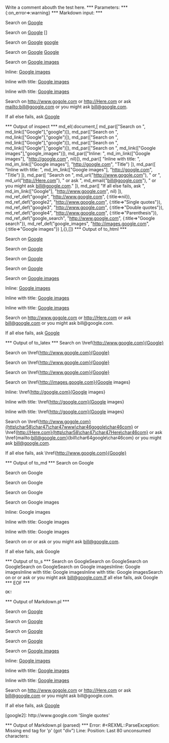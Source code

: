 Write a comment abouth the test here.
*** Parameters: ***
{:on_error=>:warning}
*** Markdown input: ***

Search on [Google][]

Search on [Google] []

Search on [Google] [google]

Search on [Google] [Google]

Search on [Google images][]

Inline: [Google images](http://google.com)

Inline with title: [Google images](http://google.com "Title")

Inline with title: [Google images]( http://google.com  "Title" )


Search on <http://www.gogole.com> or <http://Here.com> or ask <mailto:bill@google.com>
or you might ask bill@google.com.

If all else fails, ask [Google](http://www.google.com)
	
[google]: http://www.google.com

[google2]: http://www.google.com 'Single quotes'

[google3]: http://www.google.com "Double quotes"

[google4]: http://www.google.com (Parenthesis)

[Google Search]: 
 http://www.google.com "Google search"

[Google Images]: 
 http://images.google.com  (Google images)
*** Output of inspect ***
md_el(:document,[
	md_par(["Search on ", md_link(["Google"],"google")]),
	md_par(["Search on ", md_link(["Google"],"google")]),
	md_par(["Search on ", md_link(["Google"],"google")]),
	md_par(["Search on ", md_link(["Google"],"google")]),
	md_par(["Search on ", md_link(["Google images"],"google_images")]),
	md_par(["Inline: ", md_im_link(["Google images"], "http://google.com", nil)]),
	md_par([
		"Inline with title: ",
		md_im_link(["Google images"], "http://google.com", "Title")
	]),
	md_par([
		"Inline with title: ",
		md_im_link(["Google images"], "http://google.com", "Title")
	]),
	md_par([
		"Search on ",
		md_url("http://www.gogole.com"),
		" or ",
		md_url("http://Here.com"),
		" or ask ",
		md_email("bill@google.com"),
		" or you might ask bill@google.com."
	]),
	md_par([
		"If all else fails, ask ",
		md_im_link(["Google"], "http://www.google.com", nil)
	]),
	md_ref_def("google", "http://www.google.com", {:title=>nil}),
	md_ref_def("google2", "http://www.google.com", {:title=>"Single quotes"}),
	md_ref_def("google3", "http://www.google.com", {:title=>"Double quotes"}),
	md_ref_def("google4", "http://www.google.com", {:title=>"Parenthesis"}),
	md_ref_def("google_search", "http://www.google.com", {:title=>"Google search"}),
	md_ref_def("google_images", "http://images.google.com", {:title=>"Google images"})
],{},[])
*** Output of to_html ***

<p>Search on <a href='http://www.google.com'>Google</a></p>

<p>Search on <a href='http://www.google.com'>Google</a></p>

<p>Search on <a href='http://www.google.com'>Google</a></p>

<p>Search on <a href='http://www.google.com'>Google</a></p>

<p>Search on <a href='http://images.google.com' title='Google images'>Google images</a></p>

<p>Inline: <a href='http://google.com'>Google images</a></p>

<p>Inline with title: <a href='http://google.com' title='Title'>Google images</a></p>

<p>Inline with title: <a href='http://google.com' title='Title'>Google images</a></p>

<p>Search on <a href='http://www.gogole.com'>http://www.gogole.com</a> or <a href='http://Here.com'>http://Here.com</a> or ask <a href='mailto:bill@google.com'>&#098;&#105;&#108;&#108;&#064;&#103;&#111;&#111;&#103;&#108;&#101;&#046;&#099;&#111;&#109;</a> or you might ask bill@google.com.</p>

<p>If all else fails, ask <a href='http://www.google.com'>Google</a></p>

*** Output of to_latex ***
Search on \href{http://www.google.com}{Google}

Search on \href{http://www.google.com}{Google}

Search on \href{http://www.google.com}{Google}

Search on \href{http://www.google.com}{Google}

Search on \href{http://images.google.com}{Google images}

Inline: \href{http://google.com}{Google images}

Inline with title: \href{http://google.com}{Google images}

Inline with title: \href{http://google.com}{Google images}

Search on \href{http://www.gogole.com}{http\char58\char47\char47www\char46gogole\char46com} or \href{http://Here.com}{http\char58\char47\char47Here\char46com} or ask \href{mailto:bill@google.com}{bill\char64google\char46com} or you might ask bill@google.com.

If all else fails, ask \href{http://www.google.com}{Google}


*** Output of to_md ***
Search on Google

Search on Google

Search on Google

Search on Google

Search on Google images

Inline: Google images

Inline with title: Google images

Inline with title: Google images

Search on or or ask or you might ask
bill@google.com.

If all else fails, ask Google


*** Output of to_s ***
Search on GoogleSearch on GoogleSearch on GoogleSearch on GoogleSearch on Google imagesInline: Google imagesInline with title: Google imagesInline with title: Google imagesSearch on  or  or ask  or you might ask bill@google.com.If all else fails, ask Google
*** EOF ***



	OK!



*** Output of Markdown.pl ***
<p>Search on <a href="http://www.google.com">Google</a></p>

<p>Search on <a href="http://www.google.com">Google</a></p>

<p>Search on <a href="http://www.google.com">Google</a></p>

<p>Search on <a href="http://www.google.com">Google</a></p>

<p>Search on <a href="http://images.google.com" title="Google images">Google images</a></p>

<p>Inline: <a href="http://google.com">Google images</a></p>

<p>Inline with title: <a href="http://google.com" title="Title">Google images</a></p>

<p>Inline with title: <a href="http://google.com  "Title"">Google images</a></p>

<p>Search on <a href="http://www.gogole.com">http://www.gogole.com</a> or <a href="http://Here.com">http://Here.com</a> or ask <a href="m&#x61;&#105;&#108;&#x74;&#x6F;:&#98;&#x69;&#108;&#x6C;&#64;&#x67;&#111;&#111;g&#108;&#x65;&#x2E;&#99;&#x6F;&#x6D;">&#98;&#x69;&#108;&#x6C;&#64;&#x67;&#111;&#111;g&#108;&#x65;&#x2E;&#99;&#x6F;&#x6D;</a>
or you might ask bill@google.com.</p>

<p>If all else fails, ask <a href="http://www.google.com">Google</a></p>

<p>[google2]: http://www.google.com 'Single quotes'</p>

*** Output of Markdown.pl (parsed) ***
Error: #<REXML::ParseException: Missing end tag for 'p' (got "div")
Line: 
Position: 
Last 80 unconsumed characters:
>
